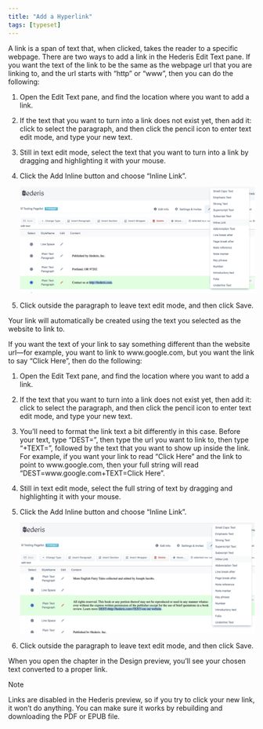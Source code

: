 ```yaml
---
title: "Add a Hyperlink"
tags: [typeset]
---
```

 
<html><body><section data-type="chapter" class="hsecchapter" data-hederis-type="hsecchapter" id="add-a-link" data-pi-attrs="id: add-a-link; data-tags: typeset;" role="doc-chapter" data-tags="typeset" data-author-name=" " data-book-title=" " title="Add a Hyperlink"><p class="hblkp" data-hederis-type="hblkp" id="pDfOQXuXo">A link is a span of text that, when clicked, takes the reader to a specific webpage. There are two ways to add a link in the Hederis Edit Text pane. If you want the text of the link to be the same as the webpage url that you are linking to, and the url starts with &#8220;http&#8221; or &#8220;www&#8221;, then you can do the following:</p><ol class="hwprnumlist" data-hederis-type="hwprnumlist" id="pN3x2OdLm"><li class="hblkoli" data-hederis-type="hblkoli" id="lieHFkNWz9"><p class="hblkoli" data-hederis-type="hblklip" id="pDPRroseF">Open the Edit Text pane, and find the location where you want to add a link.</p></li><li class="hblkoli" data-hederis-type="hblkoli" id="liViGEbYO9"><p class="hblkoli" data-hederis-type="hblklip" id="p5iVoeMe1">If the text that you want to turn into a link does not exist yet, then add it: click to select the paragraph, and then click the pencil icon to enter text edit mode, and type your new text.</p></li><li class="hblkoli" data-hederis-type="hblkoli" id="liVI3gZweE"><p class="hblkoli" data-hederis-type="hblklip" id="pqeJp6CYM">Still in text edit mode, select the text that you want to turn into a link by dragging and highlighting it with your mouse. </p></li><li class="hblkoli" data-hederis-type="hblkoli" id="limA9UnETB"><p class="hblkoli" data-hederis-type="hblklip" id="pVgHimZIa">Click the Add Inline button and choose &#8220;Inline Link&#8221;.</p><img data-hederis-type="hblkimg" class="hblkimg" id="pmuNTPgBC" src="/images/insertlink1.png" data-img-src="/images/insertlink1.png"/></li><li class="hblkoli" data-hederis-type="hblkoli" id="lina7ZHp9v"><p class="hblkoli" data-hederis-type="hblklip" id="ppDcvCSqf">Click outside the paragraph to leave text edit mode, and then click Save.</p></li></ol><p class="hblkp" data-hederis-type="hblkp" id="plaeyWcEb">Your link will automatically be created using the text you selected as the website to link to.</p><p class="hblkp" data-hederis-type="hblkp" id="plw5ZVHZc">If you want the text of your link to say something different than the website url&#8212;for example, you want to link to www.google.com, but you want the link to say &#8220;Click Here&#8221;, then do the following:</p><ol class="hwprnumlist" data-hederis-type="hwprnumlist" id="p1kEfoQ8X"><li class="hblkoli" data-hederis-type="hblkoli" id="liAfqFKa8N"><p class="hblkoli" data-hederis-type="hblklip" id="pY7dL28WJ">Open the Edit Text pane, and find the location where you want to add a link.</p></li><li class="hblkoli" data-hederis-type="hblkoli" id="lit2vKgaPm"><p class="hblkoli" data-hederis-type="hblklip" id="pNU0pMbCO">If the text that you want to turn into a link does not exist yet, then add it: click to select the paragraph, and then click the pencil icon to enter text edit mode, and type your new text.</p></li><li class="hblkoli" data-hederis-type="hblkoli" id="liy3uUWBUl"><p class="hblkoli" data-hederis-type="hblklip" id="pdF9HPKhi">You&#8217;ll need to format the link text a bit differently in this case. Before your text, type &#8220;DEST=&#8221;, then type the url you want to link to, then type &#8220;+TEXT=&#8221;, followed by the text that you want to show up inside the link. For example, if you want your link to read &#8220;Click Here&#8221; and the link to point to www.google.com, then your full string will read &#8220;DEST=www.google.com+TEXT=Click Here&#8221;.</p></li><li class="hblkoli" data-hederis-type="hblkoli" id="liTLCqPl11"><p class="hblkoli" data-hederis-type="hblklip" id="p9EnUyAOZ">Still in text edit mode, select the full string of text by dragging and highlighting it with your mouse. </p></li><li class="hblkoli" data-hederis-type="hblkoli" id="lidFB4G07J"><p class="hblkoli" data-hederis-type="hblklip" id="pkmw7o3it">Click the Add Inline button and choose &#8220;Inline Link&#8221;.</p><img data-hederis-type="hblkimg" class="hblkimg" id="pdQugH3kQ" src="/images/insertlink2.png" data-img-src="/images/insertlink2.png"/></li><li class="hblkoli" data-hederis-type="hblkoli" id="liMvfcYfK8"><p class="hblkoli" data-hederis-type="hblklip" id="p8NgGaJ52">Click outside the paragraph to leave text edit mode, and then click Save.</p></li></ol><p class="hblkp" data-hederis-type="hblkp" id="peUQOoW3S">When you open the chapter in the Design preview, you&#8217;ll see your chosen text converted to a proper link. </p><div class="hwprbox box" data-hederis-type="hwprbox" id="pgR2QuBNd" data-type="sidebar"><p class="hblktype" data-hederis-type="hblktype" id="p0qoDv1jd">Note</p><p class="hblkp" data-hederis-type="hblkp" id="pXMIWS8tg">Links are disabled in the Hederis preview, so if you try to click your new link, it won&#8217;t do anything. You can make sure it works by rebuilding and downloading the PDF or EPUB file.</p></div></section></body></html>
